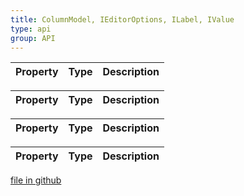 ```yaml
---
title: ColumnModel, IEditorOptions, ILabel, IValue
type: api
group: API
---
```



Property|Type|Description
---|---|---



Property|Type|Description
---|---|---



Property|Type|Description
---|---|---



Property|Type|Description
---|---|---

[file in github](https://github.com/qgrid/ng2/core/column.model.d.ts)
